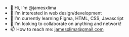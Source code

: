 - 👋 Hi, I’m @jamesxlima
- 👀 I’m interested in web design/development
- 🌱 I’m currently learning Figma, HTML, CSS, Javascript
- 💞️ I’m looking to collaborate on anything and network!
- 📫 How to reach me: jamesxlima@gmail.com

<!---
jameslima14/jameslima14 is a ✨ special ✨ repository because its `README.md` (this file) appears on your GitHub profile.
You can click the Preview link to take a look at your changes.
--->
